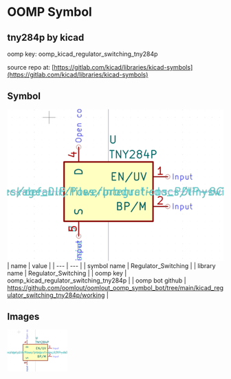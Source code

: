 # OOMP Symbol  
## tny284p  by kicad  
  
oomp key: oomp_kicad_regulator_switching_tny284p  
  
source repo at: [https://gitlab.com/kicad/libraries/kicad-symbols](https://gitlab.com/kicad/libraries/kicad-symbols)  
## Symbol  
  
[![working.png](working_600.png)](working.png)  
| name | value | 
| --- | --- | 
| symbol name | Regulator_Switching | 
| library name | Regulator_Switching | 
| oomp key | oomp_kicad_regulator_switching_tny284p | 
| oomp bot github | https://github.com/oomlout/oomlout_oomp_symbol_bot/tree/main/kicad_regulator_switching_tny284p/working | 
## Images  
  
[![working.png](working_140.png)](working.png)  
